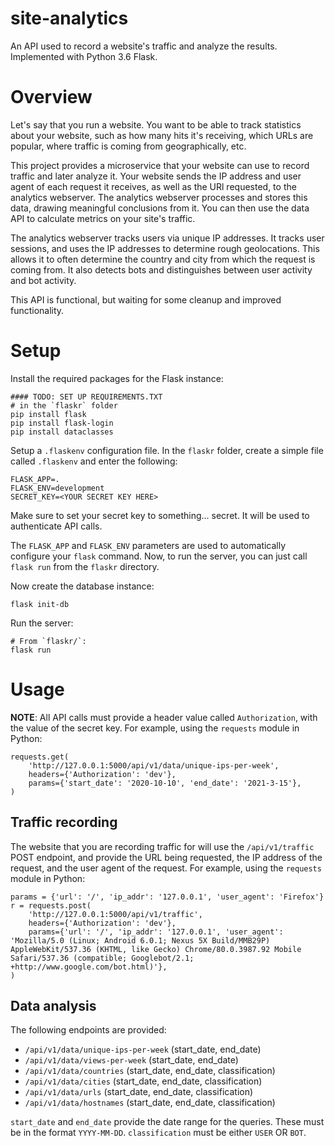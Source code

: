 # site-analytics

An API used to record a website's traffic and analyze the results. Implemented with Python 3.6 Flask.

# Overview

Let's say that you run a website. You want to be able to track statistics about your website, such as how many hits it's receiving, which URLs are popular, where traffic is coming from geographically, etc.

This project provides a microservice that your website can use to record traffic and later analyze it. Your website sends the IP address and user agent of each request it receives, as well as the URl requested, to the analytics webserver. The analytics webserver processes and stores this data, drawing meaningful conclusions from it. You can then use the data API to calculate metrics on your site's traffic.

The analytics webserver tracks users via unique IP addresses. It tracks user sessions, and uses the IP addresses to determine rough geolocations. This allows it to often determine the country and city from which the request is coming from. It also detects bots and distinguishes between user activity and bot activity.

This API is functional, but waiting for some cleanup and improved functionality.

# Setup

Install the required packages for the Flask instance:
```
#### TODO: SET UP REQUIREMENTS.TXT
# in the `flaskr` folder
pip install flask
pip install flask-login
pip install dataclasses
```

Setup a `.flaskenv` configuration file. In the `flaskr` folder, create a simple file called `.flaskenv` and enter the following:
```
FLASK_APP=.
FLASK_ENV=development
SECRET_KEY=<YOUR SECRET KEY HERE>
```

Make sure to set your secret key to something... secret. It will be used to authenticate API calls.

The `FLASK_APP` and `FLASK_ENV` parameters are used to automatically configure your `flask` command. Now, to run the server, you can just call `flask run` from the `flaskr` directory.

Now create the database instance:
```
flask init-db
```

Run the server:
```
# From `flaskr/`:
flask run
```

# Usage

**NOTE**: All API calls must provide a header value called `Authorization`, with the value of the secret key. For example, using the `requests` module in Python:
```
requests.get(
    'http://127.0.0.1:5000/api/v1/data/unique-ips-per-week',
    headers={'Authorization': 'dev'},
    params={'start_date': '2020-10-10', 'end_date': '2021-3-15'},
)
```

## Traffic recording

The website that you are recording traffic for will use the `/api/v1/traffic` POST endpoint, and provide the URL being requested, the IP address of the request, and the user agent of the request. For example, using the `requests` module in Python:
```
params = {'url': '/', 'ip_addr': '127.0.0.1', 'user_agent': 'Firefox'}
r = requests.post(
    'http://127.0.0.1:5000/api/v1/traffic', 
    headers={'Authorization': 'dev'},
    params={'url': '/', 'ip_addr': '127.0.0.1', 'user_agent': 'Mozilla/5.0 (Linux; Android 6.0.1; Nexus 5X Build/MMB29P) AppleWebKit/537.36 (KHTML, like Gecko) Chrome/80.0.3987.92 Mobile Safari/537.36 (compatible; Googlebot/2.1; +http://www.google.com/bot.html)'},
)
```

## Data analysis

The following endpoints are provided:
- `/api/v1/data/unique-ips-per-week` (start_date, end_date)
- `/api/v1/data/views-per-week` (start_date, end_date)
- `/api/v1/data/countries` (start_date, end_date, classification)
- `/api/v1/data/cities` (start_date, end_date, classification)
- `/api/v1/data/urls` (start_date, end_date, classification)
- `/api/v1/data/hostnames` (start_date, end_date, classification)

`start_date` and `end_date` provide the date range for the queries. These must be in the format `YYYY-MM-DD`. `classification` must be either `USER` OR `BOT`.
